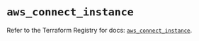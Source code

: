 # `aws_connect_instance`

Refer to the Terraform Registry for docs: [`aws_connect_instance`](https://registry.terraform.io/providers/hashicorp/aws/5.54.1/docs/resources/connect_instance).
